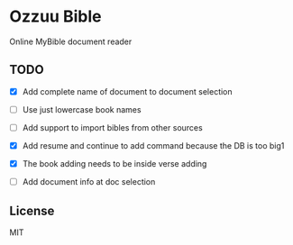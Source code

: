 # Ozzuu Bible

Online MyBible document reader

## TODO

- [x] Add complete name of document to document selection
- [ ] Use just lowercase book names
- [ ] Add support to import bibles from other sources
- [x] Add resume and continue to add command because the DB is too big1
- [x] The book adding needs to be inside verse adding
- [ ] Add document info at doc selection


## License

MIT
